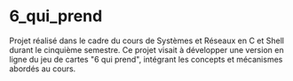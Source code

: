 # 6_qui_prend

Projet réalisé dans le cadre du cours de Systèmes et Réseaux en C et Shell durant le cinquième semestre. 
Ce projet visait à développer une version en ligne du jeu de cartes "6 qui prend", 
intégrant les concepts et mécanismes abordés au cours.
